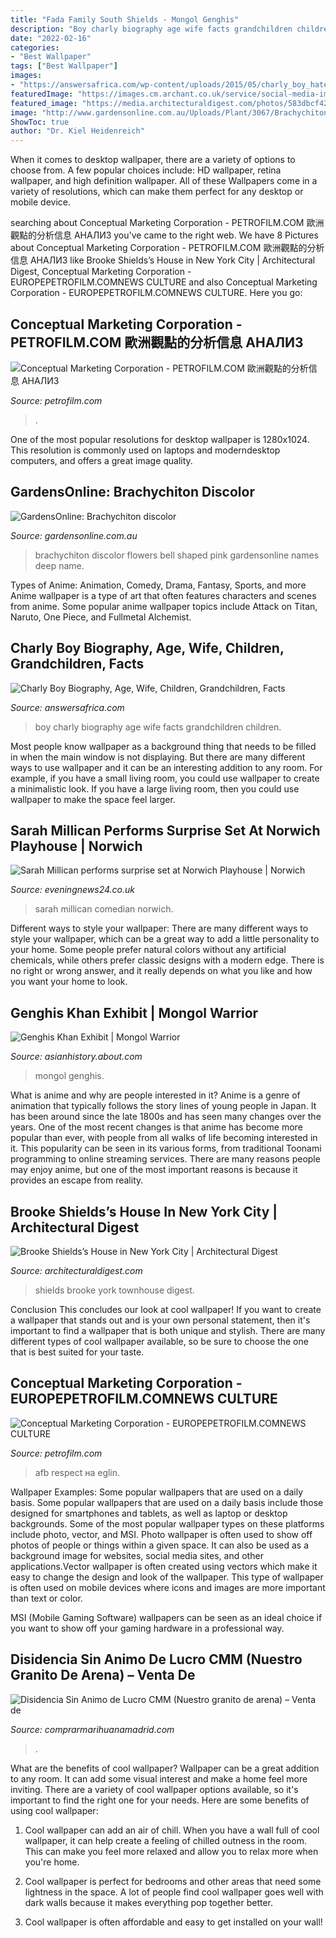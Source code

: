 ```yaml
---
title: "Fada Family South Shields - Mongol Genghis"
description: "Boy charly biography age wife facts grandchildren children"
date: "2022-02-16"
categories:
- "Best Wallpaper"
tags: ["Best Wallpaper"]
images:
- "https://answersafrica.com/wp-content/uploads/2015/05/charly_boy_haters_losers.jpg"
featuredImage: "https://images.cm.archant.co.uk/service/social-media-image/376610/1760962/1/6217212-2/Comedian-Sarah-Millican-Photo-.jpg"
featured_image: "https://media.architecturaldigest.com/photos/583dbcf42fd4110554bc2984/master/pass/brooke-shields-new-york-townhouse-2.jpg"
image: "http://www.gardensonline.com.au/Uploads/Plant/3067/Brachychiton-Discolor-Flower2.jpg"
ShowToc: true
author: "Dr. Kiel Heidenreich"
---
```



When it comes to desktop wallpaper, there are a variety of options to choose from. A few popular choices include: HD wallpaper, retina wallpaper, and high definition wallpaper. All of these Wallpapers come in a variety of resolutions, which can make them perfect for any desktop or mobile device. 

	

		
searching about Conceptual Marketing Corporation - PETROFILM.COM ﻿歐洲觀點的分析信息 АНАЛИЗ you've came to the right web. We have 8 Pictures about Conceptual Marketing Corporation - PETROFILM.COM ﻿歐洲觀點的分析信息 АНАЛИЗ like Brooke Shields’s House in New York City | Architectural Digest, Conceptual Marketing Corporation - EUROPE﻿PETROFILM.COMNEWS CULTURE and also Conceptual Marketing Corporation - EUROPE﻿PETROFILM.COMNEWS CULTURE. Here you go:
		
    
## Conceptual Marketing Corporation - PETROFILM.COM ﻿歐洲觀點的分析信息 АНАЛИЗ

<img loading=lazy src="https://petrofilm.com/yahoo_site_admin/assets/images/nato-dreamstime-flag_B.92143258_std.jpg" onerror="this.onerror=null;this.src='https://tse1.mm.bing.net/th?id=OIP.WNvgsiXJaZ2TRzLP8eSgjgFNC7&amp;pid=15.1';" alt="Conceptual Marketing Corporation - PETROFILM.COM ﻿歐洲觀點的分析信息 АНАЛИЗ">

_Source: petrofilm.com_

>. 

	

One of the most popular resolutions for desktop wallpaper is 1280x1024. This resolution is commonly used on laptops and moderndesktop computers, and offers a great image quality.

    
## GardensOnline: Brachychiton Discolor

<img loading=lazy src="http://www.gardensonline.com.au/Uploads/Plant/3067/Brachychiton-Discolor-Flower2.jpg" onerror="this.onerror=null;this.src='https://tse3.mm.bing.net/th?id=OIP.McgBBy0O6c2rajWVQlNClgHaF7&amp;pid=15.1';" alt="GardensOnline: Brachychiton discolor">

_Source: gardensonline.com.au_

>brachychiton discolor flowers bell shaped pink gardensonline names deep name. 

	

Types of Anime: Animation, Comedy, Drama, Fantasy, Sports, and more
Anime wallpaper is a type of art that often features characters and scenes from anime. Some popular anime wallpaper topics include Attack on Titan, Naruto, One Piece, and Fullmetal Alchemist.

    
## Charly Boy Biography, Age, Wife, Children, Grandchildren, Facts

<img loading=lazy src="https://answersafrica.com/wp-content/uploads/2015/05/charly_boy_haters_losers.jpg" onerror="this.onerror=null;this.src='https://tse4.mm.bing.net/th?id=OIP.wB90gD-tnPac4kq2E0MvtQHaFj&amp;pid=15.1';" alt="Charly Boy Biography, Age, Wife, Children, Grandchildren, Facts">

_Source: answersafrica.com_

>boy charly biography age wife facts grandchildren children. 

	

Most people know wallpaper as a background thing that needs to be filled in when the main window is not displaying. But there are many different ways to use wallpaper and it can be an interesting addition to any room. For example, if you have a small living room, you could use wallpaper to create a minimalistic look. If you have a large living room, then you could use wallpaper to make the space feel larger.

    
## Sarah Millican Performs Surprise Set At Norwich Playhouse | Norwich

<img loading=lazy src="https://images.cm.archant.co.uk/service/social-media-image/376610/1760962/1/6217212-2/Comedian-Sarah-Millican-Photo-.jpg" onerror="this.onerror=null;this.src='https://tse3.mm.bing.net/th?id=OIP.6FL35t193DX5kseOGeZYzQHaEK&amp;pid=15.1';" alt="Sarah Millican performs surprise set at Norwich Playhouse | Norwich">

_Source: eveningnews24.co.uk_

>sarah millican comedian norwich. 

	

Different ways to style your wallpaper:
There are many different ways to style your wallpaper, which can be a great way to add a little personality to your home. Some people prefer natural colors without any artificial chemicals, while others prefer classic designs with a modern edge. There is no right or wrong answer, and it really depends on what you like and how you want your home to look.

    
## Genghis Khan Exhibit | Mongol Warrior

<img loading=lazy src="https://www.thoughtco.com/thmb/Zstl1vX97WnXWbQK5s6Emg9xs5w=/2848x4272/filters:fill(auto,1)/Warrior-56a041805f9b58eba4af8e89.jpg" onerror="this.onerror=null;this.src='https://tse3.mm.bing.net/th?id=OIP.CIqXWnq3bZ4b6vreY_3XggHaLH&amp;pid=15.1';" alt="Genghis Khan Exhibit | Mongol Warrior">

_Source: asianhistory.about.com_

>mongol genghis. 

	

What is anime and why are people interested in it?
Anime is a genre of animation that typically follows the story lines of young people in Japan. It has been around since the late 1800s and has seen many changes over the years. One of the most recent changes is that anime has become more popular than ever, with people from all walks of life becoming interested in it. This popularity can be seen in its various forms, from traditional Toonami programming to online streaming services. There are many reasons people may enjoy anime, but one of the most important reasons is because it provides an escape from reality.

    
## Brooke Shields’s House In New York City | Architectural Digest

<img loading=lazy src="https://media.architecturaldigest.com/photos/583dbcf42fd4110554bc2984/master/pass/brooke-shields-new-york-townhouse-2.jpg" onerror="this.onerror=null;this.src='https://tse3.mm.bing.net/th?id=OIP.rZusFfb7xKzP6KHbax9weQHaFj&amp;pid=15.1';" alt="Brooke Shields’s House in New York City | Architectural Digest">

_Source: architecturaldigest.com_

>shields brooke york townhouse digest. 

	

Conclusion
This concludes our look at cool wallpaper! If you want to create a wallpaper that stands out and is your own personal statement, then it's important to find a wallpaper that is both unique and stylish. There are many different types of cool wallpaper available, so be sure to choose the one that is best suited for your taste.

    
## Conceptual Marketing Corporation - EUROPE﻿PETROFILM.COMNEWS CULTURE

<img loading=lazy src="https://petrofilm.com/yahoo_site_admin/assets/images/002.3421527_std.png" onerror="this.onerror=null;this.src='https://tse2.mm.bing.net/th?id=OIP.2Y9koJjg7rUHRYB6f36sRwHaG6&amp;pid=15.1';" alt="Conceptual Marketing Corporation - EUROPE﻿PETROFILM.COMNEWS CULTURE">

_Source: petrofilm.com_

>afb respect на eglin. 

	

Wallpaper Examples: Some popular wallpapers that are used on a daily basis.
Some popular wallpapers that are used on a daily basis include those designed for smartphones and tablets, as well as laptop or desktop backgrounds. Some of the most popular wallpaper types on these platforms include photo, vector, and MSI. 
Photo wallpaper is often used to show off photos of people or things within a given space. It can also be used as a background image for websites, social media sites, and other applications.Vector wallpaper is often created using vectors which make it easy to change the design and look of the wallpaper. This type of wallpaper is often used on mobile devices where icons and images are more important than text or color. 

MSI (Mobile Gaming Software) wallpapers can be seen as an ideal choice if you want to show off your gaming hardware in a professional way.

    
## Disidencia Sin Animo De Lucro CMM (Nuestro Granito De Arena) – Venta De

<img loading=lazy src="https://i2.wp.com/elretohistorico.com/wp-content/uploads/2018/11/sahara-espanol-e1542028878617.jpg?fit=500%2C268&amp;ssl=1" onerror="this.onerror=null;this.src='https://tse3.mm.bing.net/th?id=OIP.4iAWFXLaDmkNi4ervULh_gHaD-&amp;pid=15.1';" alt="Disidencia Sin Animo de Lucro CMM (Nuestro granito de arena) – Venta de">

_Source: comprarmarihuanamadrid.com_

>. 

	

What are the benefits of cool wallpaper?
Wallpaper can be a great addition to any room. It can add some visual interest and make a home feel more inviting. There are a variety of cool wallpaper options available, so it's important to find the right one for your needs. Here are some benefits of using cool wallpaper: 
1. Cool wallpaper can add an air of chill. When you have a wall full of cool wallpaper, it can help create a feeling of chilled outness in the room. This can make you feel more relaxed and allow you to relax more when you're home. 

2. Cool wallpaper is perfect for bedrooms and other areas that need some lightness in the space. A lot of people find cool wallpaper goes well with dark walls because it makes everything pop together better. 

3. Cool wallpaper is often affordable and easy to get installed on your wall!

